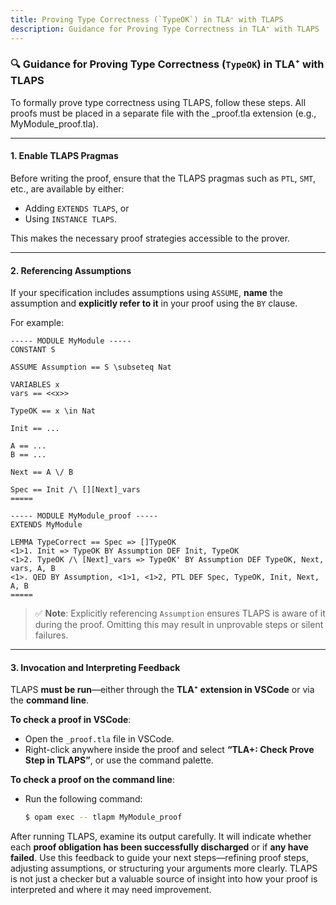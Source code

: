 ```yaml
---
title: Proving Type Correctness (`TypeOK`) in TLA⁺ with TLAPS
description: Guidance for Proving Type Correctness in TLA⁺ with TLAPS
---
```

### 🔍 Guidance for Proving Type Correctness (`TypeOK`) in TLA⁺ with TLAPS

To formally prove type correctness using TLAPS, follow these steps.
All proofs must be placed in a separate file with the _proof.tla extension (e.g., MyModule_proof.tla).

---

#### 1. **Enable TLAPS Pragmas**

Before writing the proof, ensure that the TLAPS pragmas such as `PTL`, `SMT`, etc., are available by either:

* Adding `EXTENDS TLAPS`, or
* Using `INSTANCE TLAPS`.

This makes the necessary proof strategies accessible to the prover.

---

#### 2. **Referencing Assumptions**

If your specification includes assumptions using `ASSUME`, **name** the assumption and **explicitly refer to it** in your proof using the `BY` clause.

For example:

```tla
----- MODULE MyModule -----
CONSTANT S

ASSUME Assumption == S \subseteq Nat

VARIABLES x
vars == <<x>>

TypeOK == x \in Nat

Init == ...

A == ...
B == ...

Next == A \/ B

Spec == Init /\ [][Next]_vars
=====

----- MODULE MyModule_proof -----
EXTENDS MyModule

LEMMA TypeCorrect == Spec => []TypeOK
<1>1. Init => TypeOK BY Assumption DEF Init, TypeOK
<1>2. TypeOK /\ [Next]_vars => TypeOK' BY Assumption DEF TypeOK, Next, vars, A, B
<1>. QED BY Assumption, <1>1, <1>2, PTL DEF Spec, TypeOK, Init, Next, A, B
=====
```

> ✅ **Note**: Explicitly referencing `Assumption` ensures TLAPS is aware of it during the proof. Omitting this may result in unprovable steps or silent failures.

---

#### 3. **Invocation and Interpreting Feedback**

TLAPS **must be run**—either through the **TLA⁺ extension in VSCode** or via the **command line**.

**To check a proof in VSCode**:

* Open the `_proof.tla` file in VSCode.
* Right-click anywhere inside the proof and select **“TLA+: Check Prove Step in TLAPS”**, or use the command palette.

**To check a proof on the command line**:

* Run the following command:

  ```bash
  $ opam exec -- tlapm MyModule_proof
  ```

After running TLAPS, examine its output carefully. It will indicate whether each **proof obligation has been successfully discharged** or if **any have failed**. Use this feedback to guide your next steps—refining proof steps, adjusting assumptions, or structuring your arguments more clearly. TLAPS is not just a checker but a valuable source of insight into how your proof is interpreted and where it may need improvement.
